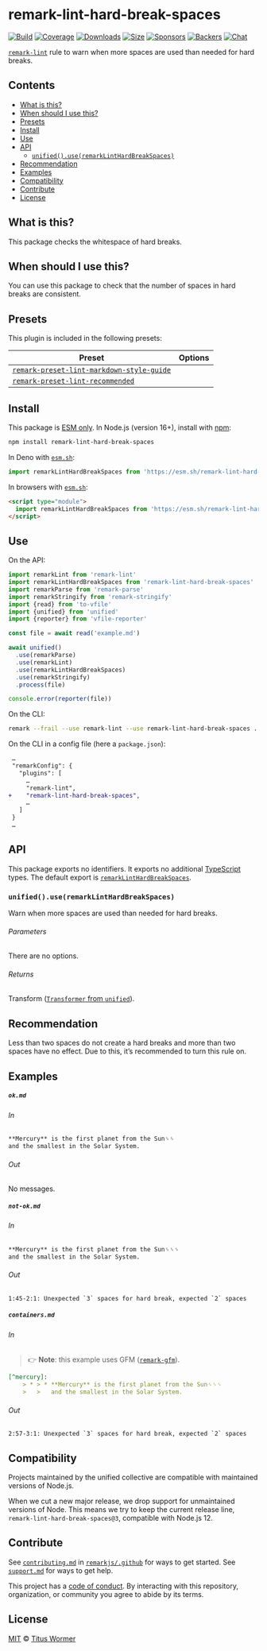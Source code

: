 <!--This file is generated-->

# remark-lint-hard-break-spaces

[![Build][badge-build-image]][badge-build-url]
[![Coverage][badge-coverage-image]][badge-coverage-url]
[![Downloads][badge-downloads-image]][badge-downloads-url]
[![Size][badge-size-image]][badge-size-url]
[![Sponsors][badge-funding-sponsors-image]][badge-funding-url]
[![Backers][badge-funding-backers-image]][badge-funding-url]
[![Chat][badge-chat-image]][badge-chat-url]

[`remark-lint`][github-remark-lint] rule to warn when more spaces are used than needed
for hard breaks.

## Contents

* [What is this?](#what-is-this)
* [When should I use this?](#when-should-i-use-this)
* [Presets](#presets)
* [Install](#install)
* [Use](#use)
* [API](#api)
  * [`unified().use(remarkLintHardBreakSpaces)`](#unifieduseremarklinthardbreakspaces)
* [Recommendation](#recommendation)
* [Examples](#examples)
* [Compatibility](#compatibility)
* [Contribute](#contribute)
* [License](#license)

## What is this?

This package checks the whitespace of hard breaks.

## When should I use this?

You can use this package to check that the number of spaces in hard breaks
are consistent.

## Presets

This plugin is included in the following presets:

| Preset | Options |
| - | - |
| [`remark-preset-lint-markdown-style-guide`](https://github.com/remarkjs/remark-lint/tree/main/packages/remark-preset-lint-markdown-style-guide) | |
| [`remark-preset-lint-recommended`](https://github.com/remarkjs/remark-lint/tree/main/packages/remark-preset-lint-recommended) | |

## Install

This package is [ESM only][github-gist-esm].
In Node.js (version 16+),
install with [npm][npm-install]:

```sh
npm install remark-lint-hard-break-spaces
```

In Deno with [`esm.sh`][esm-sh]:

```js
import remarkLintHardBreakSpaces from 'https://esm.sh/remark-lint-hard-break-spaces@3'
```

In browsers with [`esm.sh`][esm-sh]:

```html
<script type="module">
  import remarkLintHardBreakSpaces from 'https://esm.sh/remark-lint-hard-break-spaces@3?bundle'
</script>
```

## Use

On the API:

```js
import remarkLint from 'remark-lint'
import remarkLintHardBreakSpaces from 'remark-lint-hard-break-spaces'
import remarkParse from 'remark-parse'
import remarkStringify from 'remark-stringify'
import {read} from 'to-vfile'
import {unified} from 'unified'
import {reporter} from 'vfile-reporter'

const file = await read('example.md')

await unified()
  .use(remarkParse)
  .use(remarkLint)
  .use(remarkLintHardBreakSpaces)
  .use(remarkStringify)
  .process(file)

console.error(reporter(file))
```

On the CLI:

```sh
remark --frail --use remark-lint --use remark-lint-hard-break-spaces .
```

On the CLI in a config file (here a `package.json`):

```diff
 …
 "remarkConfig": {
   "plugins": [
     …
     "remark-lint",
+    "remark-lint-hard-break-spaces",
     …
   ]
 }
 …
```

## API

This package exports no identifiers.
It exports no additional [TypeScript][typescript] types.
The default export is
[`remarkLintHardBreakSpaces`][api-remark-lint-hard-break-spaces].

### `unified().use(remarkLintHardBreakSpaces)`

Warn when more spaces are used than needed for hard breaks.

###### Parameters

There are no options.

###### Returns

Transform ([`Transformer` from `unified`][github-unified-transformer]).

## Recommendation

Less than two spaces do not create a hard breaks and more than two spaces
have no effect.
Due to this, it’s recommended to turn this rule on.

## Examples

##### `ok.md`

###### In

```markdown
**Mercury** is the first planet from the Sun␠␠
and the smallest in the Solar System.
```

###### Out

No messages.

##### `not-ok.md`

###### In

```markdown
**Mercury** is the first planet from the Sun␠␠␠
and the smallest in the Solar System.
```

###### Out

```text
1:45-2:1: Unexpected `3` spaces for hard break, expected `2` spaces
```

##### `containers.md`

###### In

> 👉 **Note**: this example uses
> GFM ([`remark-gfm`][github-remark-gfm]).

```markdown
[^mercury]:
    > * > * **Mercury** is the first planet from the Sun␠␠␠
    >   >   and the smallest in the Solar System.
```

###### Out

```text
2:57-3:1: Unexpected `3` spaces for hard break, expected `2` spaces
```

## Compatibility

Projects maintained by the unified collective are compatible with maintained
versions of Node.js.

When we cut a new major release, we drop support for unmaintained versions of
Node.
This means we try to keep the current release line,
`remark-lint-hard-break-spaces@3`,
compatible with Node.js 12.

## Contribute

See [`contributing.md`][github-dotfiles-contributing] in [`remarkjs/.github`][github-dotfiles-health] for ways
to get started.
See [`support.md`][github-dotfiles-support] for ways to get help.

This project has a [code of conduct][github-dotfiles-coc].
By interacting with this repository, organization, or community you agree to
abide by its terms.

## License

[MIT][file-license] © [Titus Wormer][author]

[api-remark-lint-hard-break-spaces]: #unifieduseremarklinthardbreakspaces

[author]: https://wooorm.com

[badge-build-image]: https://github.com/remarkjs/remark-lint/workflows/main/badge.svg

[badge-build-url]: https://github.com/remarkjs/remark-lint/actions

[badge-chat-image]: https://img.shields.io/badge/chat-discussions-success.svg

[badge-chat-url]: https://github.com/remarkjs/remark/discussions

[badge-coverage-image]: https://img.shields.io/codecov/c/github/remarkjs/remark-lint.svg

[badge-coverage-url]: https://codecov.io/github/remarkjs/remark-lint

[badge-downloads-image]: https://img.shields.io/npm/dm/remark-lint-hard-break-spaces.svg

[badge-downloads-url]: https://www.npmjs.com/package/remark-lint-hard-break-spaces

[badge-funding-backers-image]: https://opencollective.com/unified/backers/badge.svg

[badge-funding-sponsors-image]: https://opencollective.com/unified/sponsors/badge.svg

[badge-funding-url]: https://opencollective.com/unified

[badge-size-image]: https://img.shields.io/bundlejs/size/remark-lint-hard-break-spaces

[badge-size-url]: https://bundlejs.com/?q=remark-lint-hard-break-spaces

[esm-sh]: https://esm.sh

[file-license]: https://github.com/remarkjs/remark-lint/blob/main/license

[github-dotfiles-coc]: https://github.com/remarkjs/.github/blob/main/code-of-conduct.md

[github-dotfiles-contributing]: https://github.com/remarkjs/.github/blob/main/contributing.md

[github-dotfiles-health]: https://github.com/remarkjs/.github

[github-dotfiles-support]: https://github.com/remarkjs/.github/blob/main/support.md

[github-gist-esm]: https://gist.github.com/sindresorhus/a39789f98801d908bbc7ff3ecc99d99c

[github-remark-gfm]: https://github.com/remarkjs/remark-gfm

[github-remark-lint]: https://github.com/remarkjs/remark-lint

[github-unified-transformer]: https://github.com/unifiedjs/unified#transformer

[npm-install]: https://docs.npmjs.com/cli/install

[typescript]: https://www.typescriptlang.org

